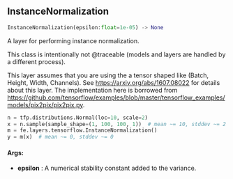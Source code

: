 ## InstanceNormalization
```python
InstanceNormalization(epsilon:float=1e-05) -> None
```
A layer for performing instance normalization.

This class is intentionally not @traceable (models and layers are handled by a different process).

This layer assumes that you are using the a tensor shaped like (Batch, Height, Width, Channels). See
https://arxiv.org/abs/1607.08022 for details about this layer. The implementation here is borrowed from
https://github.com/tensorflow/examples/blob/master/tensorflow_examples/models/pix2pix/pix2pix.py.

```python
n = tfp.distributions.Normal(loc=10, scale=2)
x = n.sample(sample_shape=(1, 100, 100, 1))  # mean ~= 10, stddev ~= 2
m = fe.layers.tensorflow.InstanceNormalization()
y = m(x)  # mean ~= 0, stddev ~= 0
```


#### Args:

* **epsilon** :  A numerical stability constant added to the variance.
